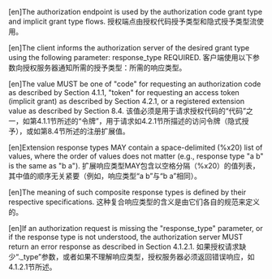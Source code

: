 [en]The authorization endpoint is used by the authorization code grant type and implicit grant type flows.
授权端点由授权代码授予类型和隐式授予类型流使用。

[en]The client informs the authorization server of the desired grant type using the following parameter: response_type REQUIRED.
客户端使用以下参数向授权服务器通知所需的授予类型：所需的响应类型。

[en]The value MUST be one of "code" for requesting an authorization code as described by Section 4.1.1, "token" for requesting an access token (implicit grant) as described by Section 4.2.1, or a registered extension value as described by Section 8.4.
该值必须是用于请求授权代码的“代码”之一，如第4.1.1节所述的“令牌”，用于请求如4.2.1节所描述的访问令牌（隐式授予），或如第8.4节所述的注册扩展值。

[en]Extension response types MAY contain a space-delimited (%x20) list of values, where the order of values does not matter (e.g., response type "a b" is the same as "b a").
扩展响应类型MAY包含以空格分隔（%x20）的值列表，其中值的顺序无关紧要（例如，响应类型“a b”与“b a”相同）。

[en]The meaning of such composite response types is defined by their respective specifications.
这种复合响应类型的含义是由它们各自的规范来定义的。

[en]If an authorization request is missing the "response_type" parameter, or if the response type is not understood, the authorization server MUST return an error response as described in Section 4.1.2.1.
如果授权请求缺少“._type”参数，或者如果不理解响应类型，授权服务器必须返回错误响应，如4.1.2.1节所述。
